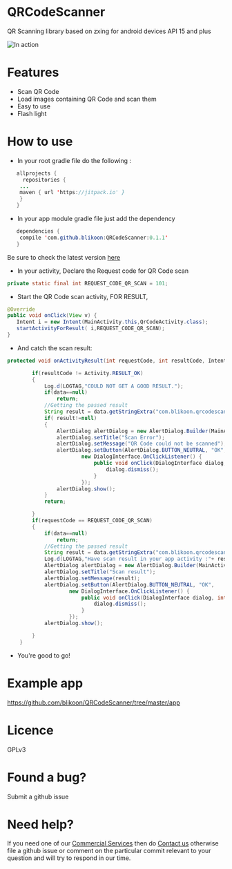 # QRCodeScanner
QR Scanning library based on zxing for android devices API 15 and plus

![In action](https://github.com/blikoon/QRCodeScanner/blob/master/showOff.gif)

# Features
 * Scan QR Code
 * Load images containing QR Code and scan them
 * Easy to use
 * Flash light

# How to use
* In your root gradle file do the following :
```java
   allprojects {
     repositories {
	...
	maven { url 'https://jitpack.io' }
	}
   }
```
* In your app module gradle file just add the dependency
```java
   dependencies {
    compile 'com.github.blikoon:QRCodeScanner:0.1.1'
   }
```
Be sure to check the latest version [here](https://github.com/blikoon/QRCodeScanner/releases) 
* In your activity, Declare the Request code for QR Code scan
```java
private static final int REQUEST_CODE_QR_SCAN = 101;
```
* Start the QR Code scan activity, FOR RESULT,
```java
@Override
public void onClick(View v) {
   Intent i = new Intent(MainActivity.this,QrCodeActivity.class);
   startActivityForResult( i,REQUEST_CODE_QR_SCAN);
}
```
* And catch the scan result:
```java
protected void onActivityResult(int requestCode, int resultCode, Intent data) {

        if(resultCode != Activity.RESULT_OK)
        {
            Log.d(LOGTAG,"COULD NOT GET A GOOD RESULT.");
            if(data==null)
                return;
            //Getting the passed result
            String result = data.getStringExtra("com.blikoon.qrcodescanner.error_decoding_image");
            if( result!=null)
            {
                AlertDialog alertDialog = new AlertDialog.Builder(MainActivity.this).create();
                alertDialog.setTitle("Scan Error");
                alertDialog.setMessage("QR Code could not be scanned");
                alertDialog.setButton(AlertDialog.BUTTON_NEUTRAL, "OK",
                        new DialogInterface.OnClickListener() {
                            public void onClick(DialogInterface dialog, int which) {
                                dialog.dismiss();
                            }
                        });
                alertDialog.show();
            }
            return;

        }
        if(requestCode == REQUEST_CODE_QR_SCAN)
        {
            if(data==null)
                return;
            //Getting the passed result
            String result = data.getStringExtra("com.blikoon.qrcodescanner.got_qr_scan_relult");
            Log.d(LOGTAG,"Have scan result in your app activity :"+ result);
            AlertDialog alertDialog = new AlertDialog.Builder(MainActivity.this).create();
            alertDialog.setTitle("Scan result");
            alertDialog.setMessage(result);
            alertDialog.setButton(AlertDialog.BUTTON_NEUTRAL, "OK",
                    new DialogInterface.OnClickListener() {
                        public void onClick(DialogInterface dialog, int which) {
                            dialog.dismiss();
                        }
                    });
            alertDialog.show();

        }
    }
```
* You're good to go!

# Example app
https://github.com/blikoon/QRCodeScanner/tree/master/app

# Licence
GPLv3

# Found a bug?
Submit a github issue

# Need help?
If you need one of our [Commercial Services](http://www.blikoon.com/services) then do [Contact us](http://www.blikoon.com/contact) otherwise file a github issue or comment on the particular commit relevant to your question and will try to respond in our time.
